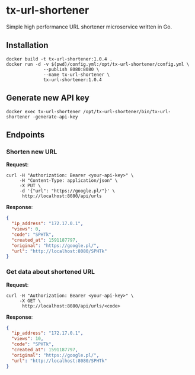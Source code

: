 # tx-url-shortener
Simple high performance URL shortener microservice written in Go.

## Installation
```shell script
docker build -t tx-url-shortener:1.0.4 .
docker run -d -v $(pwd)/config.yml:/opt/tx-url-shortener/config.yml \
              --publish 8080:8080 \
              --name tx-url-shortener \
              tx-url-shortener:1.0.4
```

## Generate new API key
```shell script
docker exec tx-url-shortener /opt/tx-url-shortener/bin/tx-url-shortener -generate-api-key
```

## Endpoints
### Shorten new URL
**Request**:
```shell script
curl -H "Authorization: Bearer <your-api-key>" \
     -H "Content-Type: application/json" \
     -X PUT \
     -d '{"url": "https://google.pl/"}' \
      http://localhost:8080/api/urls
```
**Response**:
```json
{
  "ip_address": "172.17.0.1",
  "views": 0,
  "code": "SPHTk",
  "created_at": 1591187797,
  "original": "https://google.pl/",
  "url": "http://localhost:8080/SPHTk"
}
```

### Get data about shortened URL
**Request**:
```shell script
curl -H "Authorization: Bearer <your-api-key>" \
     -X GET \
      http://localhost:8080/api/urls/<code>
```
**Response**:
```json
{
  "ip_address": "172.17.0.1",
  "views": 10,
  "code": "SPHTk",
  "created_at": 1591187797,
  "original": "https://google.pl/",
  "url": "http://localhost:8080/SPHTk"
}
```